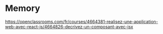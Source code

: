 # Memory
https://openclassrooms.com/fr/courses/4664381-realisez-une-application-web-avec-react-js/4664826-decrivez-un-composant-avec-jsx
